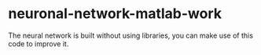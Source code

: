 # neuronal-network-matlab-work
The neural network is built without using libraries, you can make use of this code to improve it.
